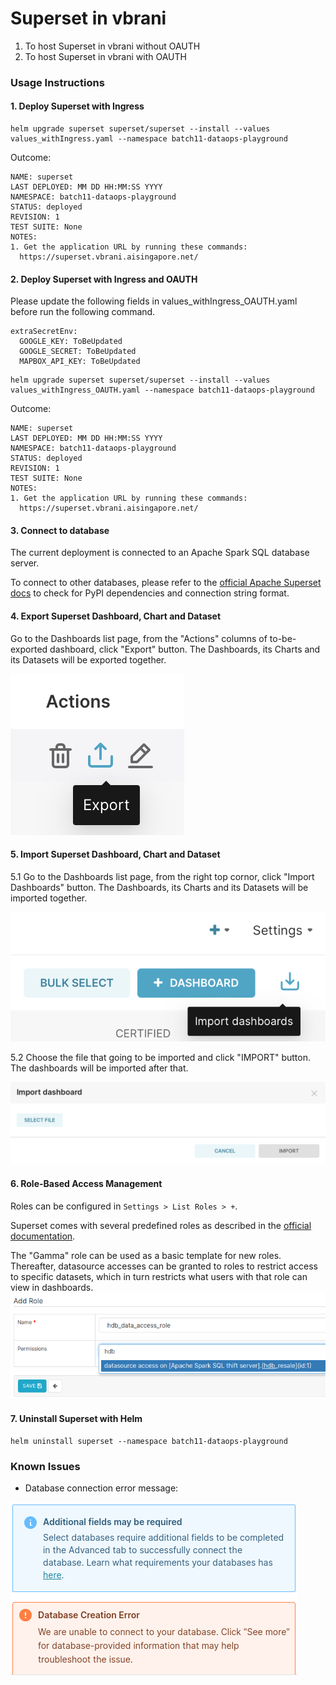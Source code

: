 Superset in vbrani
===
1. To host Superset in vbrani without OAUTH
2. To host Superset in vbrani with OAUTH

### Usage Instructions
#### 1. Deploy Superset with Ingress 
```
helm upgrade superset superset/superset --install --values values_withIngress.yaml --namespace batch11-dataops-playground
```
Outcome:
```
NAME: superset
LAST DEPLOYED: MM DD HH:MM:SS YYYY
NAMESPACE: batch11-dataops-playground
STATUS: deployed
REVISION: 1
TEST SUITE: None
NOTES:
1. Get the application URL by running these commands:
  https://superset.vbrani.aisingapore.net/
```

#### 2. Deploy Superset with Ingress and OAUTH
Please update the following fields in values_withIngress_OAUTH.yaml before run the following command.
```
extraSecretEnv:
  GOOGLE_KEY: ToBeUpdated
  GOOGLE_SECRET: ToBeUpdated
  MAPBOX_API_KEY: ToBeUpdated
```
```
helm upgrade superset superset/superset --install --values values_withIngress_OAUTH.yaml --namespace batch11-dataops-playground
```
Outcome:
```
NAME: superset
LAST DEPLOYED: MM DD HH:MM:SS YYYY
NAMESPACE: batch11-dataops-playground
STATUS: deployed
REVISION: 1
TEST SUITE: None
NOTES:
1. Get the application URL by running these commands:
  https://superset.vbrani.aisingapore.net/
```

#### 3. Connect to database
The current deployment is connected to an Apache Spark SQL database server.

To connect to other databases, please refer to the [official Apache Superset docs](https://superset.apache.org/docs/databases/installing-database-drivers) to check for PyPI dependencies and connection string format.

#### 4. Export Superset Dashboard, Chart and Dataset
Go to the Dashboards list page, from the "Actions" columns of to-be-exported dashboard, click "Export" button. The Dashboards, its Charts and its Datasets will be exported together.

![Superset Dashboard Export](images/dashboard_export.png)

#### 5. Import Superset Dashboard, Chart and Dataset
5.1 Go to the Dashboards list page, from the right top cornor, click "Import Dashboards" button. The Dashboards, its Charts and its Datasets will be imported together.

![Superset Dashboard Import](images/dashboard_import.png)

5.2 
Choose the file that going to be imported and click "IMPORT" button. The dashboards will be imported after that.

![Superset Dashboard Import Dialogbox](images/import_dashboard.png)

#### 6. Role-Based Access Management
Roles can be configured in ```Settings > List Roles > +```.

Superset comes with several predefined roles as described in the [official documentation](https://superset.apache.org/docs/security/).

The "Gamma" role can be used as a basic template for new roles. Thereafter, datasource accesses can be granted to roles to restrict access to specific datasets, which in turn restricts what users with that role can view in dashboards.
![Superset role access screenshot](images/role_access.png)

#### 7. Uninstall Superset with Helm
```
helm uninstall superset --namespace batch11-dataops-playground
```

### Known Issues
* Database connection error message:

![Database error message screenshot](images/db_connect_error.png)


